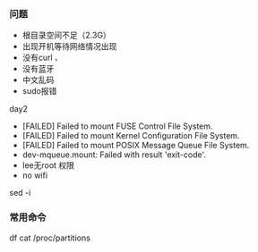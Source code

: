 ### 问题
- 根目录空间不足（2.3G）
- 出现开机等待网络情况出现
- 没有curl 、
- 没有蓝牙
- 中文乱码
- sudo报错


day2
- [FAILED] Failed to mount FUSE Control File System.
- [FAILED] Failed to mount Kernel Configuration File System.
- [FAILED] Failed to mount POSIX Message Queue File System.
- dev-mqueue.mount: Failed with result 'exit-code'.
- lee无root 权限
- no wifi

sed -i 

### 常用命令
df 
cat /proc/partitions